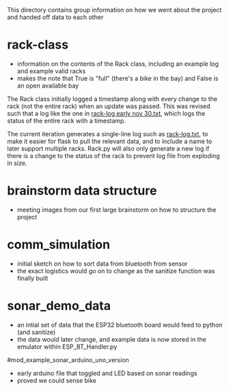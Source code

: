 This directory contains group information on how we went about the project and handed off data to each other

# rack-class
- information on the contents of the Rack class, including an example log and example valid racks
- makes the note that True is "full" (there's a bike in the bay) and False is an open available bay

The Rack class initially logged a timestamp along with every change to the rack (not the entire rack) when an update was passed. This was revised such that a log like the one in [rack-log early nov 30.txt](/Standards/rack-class/rack-log_early_nov_30.txt), which logs the status of the entire rack with a timestamp.

The current iteration generates a single-line log such as [rack-log.txt](/Standards/rack-class/rack-log.txt), to make it easier for flask to pull the relevant data, and to include a name to later support multiple racks. Rack.py will also only generate a new log if there is a change to the status of the rack to prevent log file from exploding in size.

# brainstorm data structure
- meeting images from our first large brainstorm on how to structure the project

# comm_simulation
- initial sketch on how to sort data from bluetooth from sensor
- the exact logistics would go on to change as the sanitize function was finally built

# sonar_demo_data
- an intial set of data that the ESP32 bluetooth board would feed to python (and sanitize)
- the data would later change, and example data is now stored in the emulator within ESP_BT_Handler.py

#mod_example_sonar_arduino_uno_version
- early arduino file that toggled and LED based on sonar readings
- proved we could sense bike
